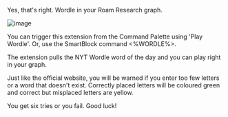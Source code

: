 Yes, that's right. Wordle in your Roam Research graph.

![image](https://user-images.githubusercontent.com/6857790/209258029-b952c32f-7835-4485-897a-03da32ac17de.png)

You can trigger this extension from the Command Palette using 'Play Wordle'. Or, use the SmartBlock command <%WORDLE%>.

The extension pulls the NYT Wordle word of the day and you can play right in your graph. 

Just like the official website, you will be warned if you enter too few letters or a word that doesn't exist. Correctly placed letters will be coloured green and correct but misplaced letters are yellow.

You get six tries or you fail. Good luck!

